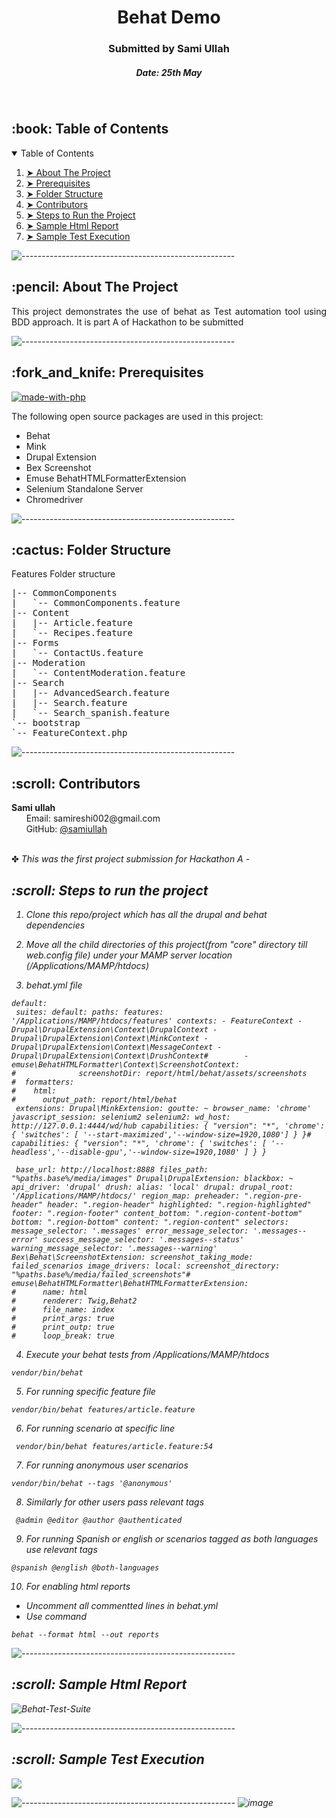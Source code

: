 

<h1 align="center"> Behat Demo  </h1>
<h3 align="center"> Submitted by Sami Ullah</h3>
<h5 align="center">Date: 25th May </h5>

</br>


<!-- TABLE OF CONTENTS -->
<h2 id="table-of-contents"> :book: Table of Contents</h2>

<details open="open">
  <summary>Table of Contents</summary>
  <ol>
    <li><a href="#about-the-project"> ➤ About The Project</a></li>
    <li><a href="#prerequisites"> ➤ Prerequisites</a></li>
    <li><a href="#folder-structure"> ➤ Folder Structure</a></li>
    <li><a href="#contributors"> ➤ Contributors</a></li>
     <li><a href="#steps"> ➤ Steps to Run the  Project</a></li>
     <li><a href="#sample"> ➤ Sample Html Report</a></li>
     <li><a href="#gif"> ➤ Sample Test Execution</a></li>
  </ol>
</details>

![-----------------------------------------------------](https://raw.githubusercontent.com/andreasbm/readme/master/assets/lines/rainbow.png)

<!-- ABOUT THE PROJECT -->
<h2 id="about-the-project"> :pencil: About The Project</h2>

<p align="justify">
 This project demonstrates the use of behat as Test automation tool using
 BDD approach. It is part A of Hackathon to be submitted
</p>



![-----------------------------------------------------](https://raw.githubusercontent.com/andreasbm/readme/master/assets/lines/rainbow.png)

<!-- PREREQUISITES -->
<h2 id="prerequisites"> :fork_and_knife: Prerequisites</h2>

[![made-with-php](https://img.shields.io/badge/Made%20with-PHP-blue)](https://www.php.net/) <br>


The following open source packages are used in this project:
* Behat
* Mink
* Drupal Extension
* Bex Screenshot
* Emuse BehatHTMLFormatterExtension
* Selenium Standalone Server
* Chromedriver


![-----------------------------------------------------](https://raw.githubusercontent.com/andreasbm/readme/master/assets/lines/rainbow.png)

<!-- :paw_prints:-->
<!-- FOLDER STRUCTURE -->
<h2 id="folder-structure"> :cactus: Folder Structure</h2>
Features Folder structure
<pre>
|-- CommonComponents
|   `-- CommonComponents.feature
|-- Content
|   |-- Article.feature
|   `-- Recipes.feature
|-- Forms
|   `-- ContactUs.feature
|-- Moderation
|   `-- ContentModeration.feature
|-- Search
|   |-- AdvancedSearch.feature
|   |-- Search.feature
|   `-- Search_spanish.feature
`-- bootstrap
`-- FeatureContext.php
</pre>

![-----------------------------------------------------](https://raw.githubusercontent.com/andreasbm/readme/master/assets/lines/rainbow.png)




<!-- CONTRIBUTORS -->
<h2 id="contributors"> :scroll: Contributors</h2>

<p>
<b>Sami ullah</b> <br>
&nbsp;&nbsp;&nbsp;&nbsp;&nbsp; Email: <a>samireshi002@gmail.com</a> <br>
&nbsp;&nbsp;&nbsp;&nbsp;&nbsp; GitHub: <a href="https://github.com/samiullah">@samiullah</a> <br>
</p>

<br>
✤ <i>This was the first project submission for Hackathon A -

  <h2 id="steps"> :scroll: Steps to run the project  </h2>


1. Clone this repo/project which has all the drupal and behat dependencies

2. Move all the child directories of this project(from "core" directory till web.config file) under your MAMP server location (/Applications/MAMP/htdocs)

3. behat.yml file

```
default:
 suites: default: paths: features: '/Applications/MAMP/htdocs/features' contexts: - FeatureContext - Drupal\DrupalExtension\Context\DrupalContext - Drupal\DrupalExtension\Context\MinkContext - Drupal\DrupalExtension\Context\MessageContext - Drupal\DrupalExtension\Context\DrushContext#        - emuse\BehatHTMLFormatter\Context\ScreenshotContext:
#              screenshotDir: report/html/behat/assets/screenshots
#  formatters:
#    html:
#      output_path: report/html/behat
 extensions: Drupal\MinkExtension: goutte: ~ browser_name: 'chrome' javascript_session: selenium2 selenium2: wd_host: http://127.0.0.1:4444/wd/hub capabilities: { "version": "*", 'chrome': { 'switches': [ '--start-maximized','--window-size=1920,1080'] } }#         capabilities: { "version": "*", 'chrome': { 'switches': [ '--headless','--disable-gpu','--window-size=1920,1080' ] } }

 base_url: http://localhost:8888 files_path:  "%paths.base%/media/images" Drupal\DrupalExtension: blackbox: ~ api_driver: 'drupal' drush: alias: 'local' drupal: drupal_root: '/Applications/MAMP/htdocs/' region_map: preheader: ".region-pre-header" header: ".region-header" highlighted: ".region-highlighted" footer: ".region-footer" content_bottom: ".region-content-bottom" bottom: ".region-bottom" content: ".region-content" selectors: message_selector: '.messages' error_message_selector: '.messages--error' success_message_selector: '.messages--status' warning_message_selector: '.messages--warning' Bex\Behat\ScreenshotExtension: screenshot_taking_mode: failed_scenarios image_drivers: local: screenshot_directory: "%paths.base%/media/failed_screenshots"#    emuse\BehatHTMLFormatter\BehatHTMLFormatterExtension:
#      name: html
#      renderer: Twig,Behat2
#      file_name: index
#      print_args: true
#      print_outp: true
#      loop_break: true
```

4. Execute your behat tests from /Applications/MAMP/htdocs
```
vendor/bin/behat

```
5. For running specific feature file
```
vendor/bin/behat features/article.feature
   ```

6. For running scenario at specific line
```
 vendor/bin/behat features/article.feature:54

   ```

7. For running anonymous user scenarios
```
vendor/bin/behat --tags '@anonymous'
   ```

8. Similarly for other users pass relevant tags
```
 @admin @editor @author @authenticated

   ```
9. For running Spanish or english or scenarios tagged as
   both languages use relevant tags
```
@spanish @english @both-languages

   ```
10. For enabling html reports

- Uncomment all commentted lines in behat.yml
- Use command
```
behat --format html --out reports
```

![-----------------------------------------------------](https://raw.githubusercontent.com/andreasbm/readme/master/assets/lines/rainbow.png)


 <h2 id="sample"> :scroll: Sample Html Report  </h2>

![Behat-Test-Suite](https://user-images.githubusercontent.com/2878977/119474927-47940c80-bd6a-11eb-894f-283a00fe5e52.png)





![-----------------------------------------------------](https://raw.githubusercontent.com/andreasbm/readme/master/assets/lines/rainbow.png)


  <h2 id="gif"> :scroll: Sample Test Execution  </h2>
<a href="https://asciinema.org/a/7k8JeiOuhYK0nyRib29mNc1dX" target="_blank"><img src="https://asciinema.org/a/7k8JeiOuhYK0nyRib29mNc1dX.svg" /></a>

![-----------------------------------------------------](https://raw.githubusercontent.com/andreasbm/readme/master/assets/lines/rainbow.png)
![image](https://user-images.githubusercontent.com/2878977/119480912-c3dd1e80-bd6f-11eb-8db8-ebd69412a4c9.png)
